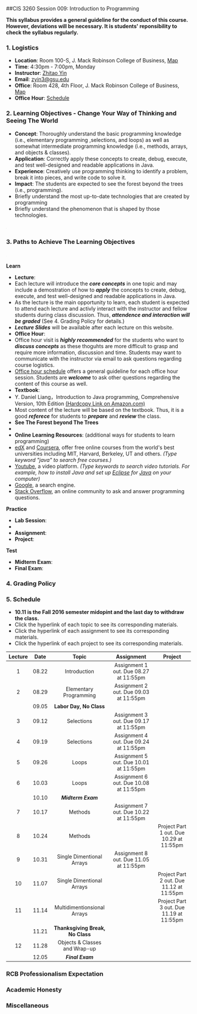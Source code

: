 ##CIS 3260 Session 009: Introduction to Programming

**This syllabus provides a general guideline for the conduct of this course. However, deviations will be necessary. It is students' reponsibility to check the syllabus regularly.**

### 1. Logistics
+ **Location**: Room 100-S, J. Mack Robinson College of Business, [Map](https://github.com/zhitaoyin/CIS3260/blob/master/Pic/ClassroomLocation.PNG)
+ **Time**: 4:30pm - 7:00pm, Monday
+ **Instructor**: [Zhitao Yin](http://zhitaoyin.com)
+ **Email**: zyin3@gsu.edu
+ **Office**: Room 428, 4th Floor, J. Mack Robinson College of Business, [Map](https://github.com/zhitaoyin/CIS3260/blob/master/Pic/OfficeLocation.PNG)
+ **Office Hour**: [Schedule](https://github.com/zhitaoyin/CIS3260/blob/master/Doc/Office%20Hour%20Schedule.md)

### 2. Learning Objectives - Change Your Way of Thinking and Seeing The World

 + **Concept**: Thoroughly understand the basic programming knowledge (i.e., elementary programming ,selections, and loops) as well as somewhat intermediate programming knowledge (i.e., methods, arrays, and objects & classes).
 + **Application**: Correctly apply these concepts to create, debug, execute, and test well-designed and readable applications in Java.
 + **Experience**: Creatively use programming thinking to identify a problem, break it into pieces, and write code to solve it.
 + **Impact**: The students are expected to see the forest beyond the trees (i.e., programming).
  + Briefly understand the most up-to-date technologies that are created by programming
  + Briefly understand the phenomenon that is shaped by those technologies.

<img src="Pic/ObjectiveContent.PNG" alt="howtolearn" style="width: 1px;"/>

### 3. Paths to Achieve The Learning Objectives

<img src="Pic/Paths.PNG" alt="paths" style="width: 1px;"/>

**Learn**
 
 + **Lecture**: 
  + Each lecture will introduce the ***core concepts*** in one topic and may include a demostration of how to ***apply*** the concepts to create, debug, execute, and test well-designed and readable applications in Java.
  + As the lecture is the main opportunity to learn, each student is expected to attend each lecture and activly interact with the instructor and fellow students during class discussion. Thus, ***attendence and interaction will be graded*** (See 4. Grading Policy for details.)
  + ***Lecture Slides*** will be available after each lecture on this website.
 + **Office Hour**: 
  + Office hour visit is ***highly recommended*** for the students who want to ***discuss concepts*** as these thoguhts are more difficult to grasp and require more information, discussion and time. Students may want to communicate with the instructor via email to ask questions regarding course logistics. 
 + [Office hour schedule](Doc/Office%20Hour%20Schedule.md) offers a general guideline for each office hour session. Students are ***welcome*** to ask other questions regarding the content of this course as well.
 + **Textbook**:
  +  Y. Daniel Liang，Introduction to Java programming, Comprehensive Version, 10th Edition [(Hardcopy Link on  Amazon.com)](https://www.amazon.com/Intro-Java-Programming-Comprehensive-Version/dp/0133761312/ref=sr_1_2?ie=UTF8&qid=1471567611&sr=8-2&keywords=Y.+Daniel+Liang%EF%BC%8CIntroduction+to+Java+programming)
  + Most content of the lecture will be based on the textbook. Thus, it is a good ***referece*** for students to ***prepare*** and ***review*** the class.
 + **See The Forest beyond The Trees**
  + 
 + **Online Learning Resources**: (additional ways for students to learn programming)
  + [edX](https://www.edx.org/) and [Coursera](https://www.coursera.org/), offer free online courses from the world's best universities including MIT, Harvard, Berkeley, UT and others. *(Type keyword "java" to search free courses.)*
  + [Youtube](https://www.youtube.com), a video platform. *(Type keywords to search video tutorials. For example, how to install Java and set up [Eclipse](https://www.eclipse.org/downloads/eclipse-packages/) for [Java](https://java.com/en/) on your computer)*
  + [Google](https://www.google.com/), a search engine.
  + [Stack Overflow](http://stackoverflow.com/), an online community to ask and answer programming questions.
 
**Practice**

 + **Lab Session**: 
  +  
 + **Assignment**:
 + **Project**:
 
**Test**

 + **Midterm Exam**:
 + **Final Exam**:

### 4. Grading Policy

### 5. Schedule
 + **10.11 is the Fall 2016 semester midopint and the last day to withdraw the class.**
 + Click the hyperlink of each topic to see its corresponding materials.
 + Click the hyperlink of each assignment to see its corresponding materials.
 + Click the hyperlink of each project to see its corresponding materials.
 
| Lecture | Date  | Topic                         | Assignment                             | Project |
|:-------:|:-----:| :----------------------------:|:--------------------------------------:|:-------:|
| 1       | 08.22 | Introduction                  | Assignment 1 out. Due 08.27 at 11:55pm |  |  
| 2       | 08.29 | Elementary Programming        | Assignment 2 out. Due 09.03 at 11:55pm |  |
|         | 09.05 | **Labor Day, No Class**           |                                        |  |
| 3       | 09.12 | Selections                    | Assignment 3 out. Due 09.17 at 11:55pm |  |
| 4       | 09.19 | Selections                    | Assignment 4 out. Due 09.24 at 11:55pm |  |
| 5       | 09.26 | Loops                         | Assignment 5 out. Due 10.01 at 11:55pm |  |
| 6       | 10.03 | Loops                         | Assignment 6 out. Due 10.08 at 11:55pm |  |
|         | 10.10 | ***Midterm Exam***                  |                                        |  |
| 7       | 10.17 | Methods                       | Assignment 7 out. Due 10.22 at 11:55pm |  |
| 8       | 10.24 | Methods                       |                                        | Project Part 1 out. Due 10.29 at 11:55pm  |
| 9       | 10.31 | Single Dimentional Arrays     | Assignment 8 out. Due 11.05 at 11:55pm |  |
| 10      | 11.07 | Single Dimentional Arrays     |                                        | Project Part 2 out. Due 11.12 at 11:55pm |
| 11      | 11.14 | Multidimentionsional Arrays   |                                        | Project Part 3 out. Due 11.19 at 11:55pm |
|         | 11.21 | **Thanksgiving Break, No Class**  |                                        |  |
| 12      | 11.28 | Objects & Classes and Wrap-up |                                        |  |
|         | 12.05 | ***Final Exam***                    |                                        |  |



### RCB Professionalism Expectation
### Academic Honesty
### Miscellaneous






